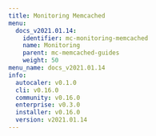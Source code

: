 ```yaml
---
title: Monitoring Memcached
menu:
  docs_v2021.01.14:
    identifier: mc-monitoring-memcached
    name: Monitoring
    parent: mc-memcached-guides
    weight: 50
menu_name: docs_v2021.01.14
info:
  autocaler: v0.1.0
  cli: v0.16.0
  community: v0.16.0
  enterprise: v0.3.0
  installer: v0.16.0
  version: v2021.01.14
---
```


